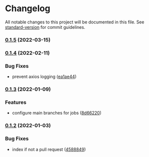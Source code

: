 # Changelog

All notable changes to this project will be documented in this file. See [standard-version](https://github.com/conventional-changelog/standard-version) for commit guidelines.

### [0.1.5](https://github.com/ectomigo/ectomigo/compare/v0.1.4...v0.1.5) (2022-03-15)

### [0.1.4](https://github.com/ectomigo/ectomigo/compare/v0.1.3...v0.1.4) (2022-02-11)


### Bug Fixes

* prevent axios logging ([ea1ae44](https://github.com/ectomigo/ectomigo/commit/ea1ae44b2f67a8682fc135e563b57f6f2e1cfcdc))

### [0.1.3](https://github.com/ectomigo/ectomigo/compare/v0.1.2...v0.1.3) (2022-01-09)


### Features

* configure main branches for jobs ([8d66220](https://github.com/ectomigo/ectomigo/commit/8d6622096e00e0a511176e9877c3d5911ade3070))

### [0.1.2](https://github.com/ectomigo/ectomigo/compare/v0.1.1...v0.1.2) (2022-01-03)


### Bug Fixes

* index if not a pull request ([4588849](https://github.com/ectomigo/ectomigo/commit/4588849c25a172d14620253864f001c397289cea))
